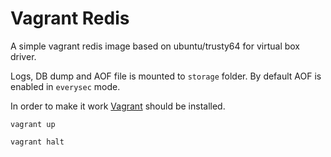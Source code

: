 # Vagrant Redis

A simple vagrant redis image based on ubuntu/trusty64 for virtual box driver.

Logs, DB dump and AOF file is mounted to `storage` folder. By default AOF is enabled in `everysec` mode.

In order to make it work [Vagrant](https://www.vagrantup.com/) should be installed.

```shell
vagrant up

vagrant halt
```